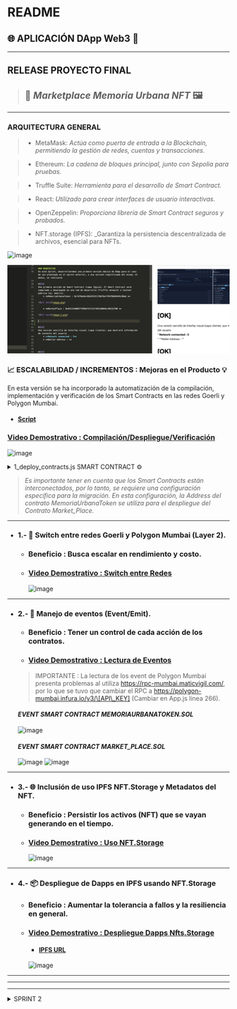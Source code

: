 # README

## 🌐 **APLICACIÓN DApp Web3** 🚀

***

## RELEASE PROYECTO FINAL

> ## 🌆 _Marketplace Memoria Urbana NFT_ 🖼️

***

### ARQUITECTURA GENERAL

> * MetaMask: _Actúa como puerta de entrada a la Blockchain, permitiendo la gestión de redes, cuentas y transacciones._

> * Ethereum: _La cadena de bloques principal, junto con Sepolia para pruebas._

> * Truffle Suite: _Herramienta para el desarrollo de Smart Contract._

> * React: _Utilizado para crear interfaces de usuario interactivas._

> * OpenZeppelin: _Proporciona librería de Smart Contract seguros y probados._

> * NFT.storage (IPFS): \_Garantiza la persistencia descentralizada de archivos, esencial para NFTs.

![image](https://github.com/jcontrerasd/Proyecto-MUTS/assets/27821228/4a34c4bc-b4c4-4fff-80ad-e7dfc92a8a04)

![alt text](image-2.png)

### 📈 ESCALABILIDAD / INCREMENTOS : Mejoras en el Producto 💡

En esta versión se ha incorporado la automatización de la compilación, implementación y verificación de los Smart Contracts en las redes Goerli y Polygon Mumbai.

* #### [Script](https://github.com/jcontrerasd/Proyecto-MUTS/raw/main/despliegue.sh/)

### [Video Demostrativo : Compilación/Despliegue/Verificación](https://github.com/jcontrerasd/Proyecto-MUTS/raw/main/0.-Compilaci%C3%B3n+Despliegue+Verificaci%C3%B3n\[Goerli+Polygon\_Mumbai].mp4)

![image](https://github.com/jcontrerasd/Proyecto-MUTS/assets/27821228/4f299d24-868c-4d9f-b3fc-74926d97eb7c)

<details>

<summary>1_deploy_contracts.js SMART CONTRACT ⚙️</summary>

```js
var MemoriaUrbanaToken = artifacts.require("./MemoriaUrbanaToken.sol");
var Market_Place = artifacts.require("./Market_Place.sol");

// El deploy debe ser anidado, dado que el contrato Marketplace requiere el contrato con el que
// estará vinculado

module.exports = function (deployer) {

  deployer.deploy(MemoriaUrbanaToken).then(function () {      
      return deployer.deploy(Market_Place, MemoriaUrbanaToken.address);
  });
};
```

</details>

> _Es importante tener en cuenta que los Smart Contracts están interconectados, por lo tanto, se requiere una configuración específica para la migración. En esta configuración, la Address del contrato MemoriaUrbanaToken se utiliza para el despliegue del Contrato Market\_Place._

***

* ### 1.- 🔄 Switch entre redes Goerli y Polygon Mumbai (Layer 2).
  * ### Beneficio : Busca escalar en rendimiento y costo.
  *   ### [Video Demostrativo : Switch entre Redes](https://github.com/jcontrerasd/Proyecto-MUTS/raw/main/1.-Switch\_entre\_redes\_Goerli\_y\_Polygon\_Mumbai\_\(Layer\_2\).mp4)

      ![image](https://github.com/jcontrerasd/Proyecto-MUTS/assets/27821228/af1c0eed-ebe8-4d62-bb4d-36ec1bb949b0)

***

*   ### 2.- 📢 Manejo de eventos (Event/Emit).

    * ### Beneficio : Tener un control de cada acción de los contratos.
    * ### [Video Demostrativo : Lectura de Eventos](https://github.com/jcontrerasd/Proyecto-MUTS/raw/main/2.-Manejo\_de\_eventos\(Event\_Emit\).mp4)

    > IMPORTANTE : La lectura de los event de Polygon Mumbai presenta problemas al utiliza https://rpc-mumbai.maticvigil.com/, por lo que se tuvo que cambiar el RPC a https://polygon-mumbai.infura.io/v3/\[API\_KEY] (Cambiar en App.js linea 266).

    #### _EVENT SMART CONTRACT MEMORIAURBANATOKEN.SOL_

    ![image](https://github.com/jcontrerasd/Proyecto-MUTS/assets/27821228/a6be5e86-8adf-4608-846a-86528c05d775)

    #### _EVENT SMART CONTRACT MARKET\_PLACE.SOL_

    ![image](https://github.com/jcontrerasd/Proyecto-MUTS/assets/27821228/edba78d1-c4e9-4327-866c-c0c386e010c7) ![image](https://github.com/jcontrerasd/Proyecto-MUTS/assets/27821228/a19e89fb-02b4-4788-8b6a-3782396cb128)

***

* ### 3.- 🌐 Inclusión de uso IPFS NFT.Storage y Metadatos del NFT.
  * ### Beneficio : Persistir los activos (NFT) que se vayan generando en el tiempo.
  *   ### [Video Demostrativo : Uso NFT.Storage](https://github.com/jcontrerasd/Proyecto-MUTS/raw/main/3.-Inclusi%C3%B3n\_de\_uso\_IPFS\_NFT.Storage\_y\_Metadatos\_del\_NFT.mp4)

      ![image](https://github.com/jcontrerasd/Proyecto-MUTS/assets/27821228/6227242b-36ab-4e54-9fac-aa1fa64cb275)

***

* ### 4.- 📦 Despliegue de Dapps en IPFS usando NFT.Storage
  * ### Beneficio : Aumentar la tolerancia a fallos y la resiliencia en general.
  *   ### [Video Demostrativo : Despliegue Dapps Nfts.Storage](https://github.com/jcontrerasd/Proyecto-MUTS/raw/main/4.-Despliegue\_de\_Dapps\_en\_IPFS\_usando\_NFT.Storage.mp4)

      * #### [IPFS URL](https://bafybeid45lnfoihkit7igqlm2tv456y53ozytnfpp6spgtvgikhax56wjq.ipfs.nftstorage.link/)

      ![image](https://github.com/jcontrerasd/Proyecto-MUTS/assets/27821228/5b894d90-8ef9-4f06-ace0-38d1b67ff54b)

***

***

***

<details>

<summary>SPRINT 2</summary>

***

## SPRINT 2

## 🌆 _Marketplace Memoria Urbana NFT_ 🖼️

***

En este Sprint, desarrollaremos una primera versión básica de DApp para el caso de uso planteado en el sprint anterior, o una versión simplificada del mismo. Al menos, se realizará:

Una primera versión de Smart Contract (capa lógica). El Smart Contract será compilado y desplegado en una red de desarrollo (Truffle network) o testnet pública (ej. Goerli).

### [Descargar un video con un Demo](https://github.com/jcontrerasd/Proyecto-MUTS/raw/main/Demo\_Proyecto\_MUT.mp4)

Una versión sencilla de Interfaz visual (capa cliente), que mostrará información de contexto del usuario

* **Network connected : 5**
* **Wallet Address : 0x043D27C4e210b8DCd4F324Bff24bbCf89fc9C946**

![image](https://github.com/jcontrerasd/Proyecto-MUTS/assets/27821228/a4a65ac5-2919-4103-8f2d-4753abe9de65)

####

Contendrá un botón para obtener información del Smart Contract

![image](https://github.com/jcontrerasd/Proyecto-MUTS/assets/27821228/0578d2bb-cc30-4d76-82df-317aec2ba593)

####

Otro botón para realizar una escritura en el Smart Contract.

![image](https://github.com/jcontrerasd/Proyecto-MUTS/assets/27821228/cf71d218-ecc7-4579-b526-25253be3986d)

####

Configuración de proveedor Web3 (capa de conexión) a través de MetaMask, que permitirá la comunicación de la interfaz visual con el Smart Contract / red seleccionada.

![image](https://github.com/jcontrerasd/Proyecto-MUTS/assets/27821228/e08a1b3f-a890-4c24-b031-1b2140fcdeb1)

###

###

### ¿Cuál es la finalidad / propósito de la DApp?

Crear un Marketplace en una arquitectura Dapp que permita administrar NFTs con un enfoque especifico: Memorias Urbanas Token (MUT) será una colección de NFTs que retrata la historia de ciudades a lo largo del tiempo. Estos NFTs serán creaciones únicas que representan momentos específicos de la evolución urbana. Creados por artistas y públicos en general, los MUT deberán fusionar arte y patrimonio cultural.

### Casos de Uso

* **Colección de Arte Urbano :** _Un coleccionista apasionado por la historia de las ciudades adquiere varios Memorias Urbanas Tokens (MUT) que representan momentos icónicos de diferentes urbes a lo largo del tiempo. Estos NFTs incluyen imágenes de antiguos edificios, calles, y cambios arquitectónicos a lo largo de los años. A medida que expande su colección, el coleccionista se sumerge en la narrativa visual de la evolución urbana, apreciando la fusión de arte y patrimonio cultural._
* **Exposición Digital :** _Un museo de arte urbano organiza una exposición digital titulada "Memorias Urbanas: Ciudades en Transformación". Utilizan MUT para mostrar cómo las ciudades han cambiado con el tiempo a través de obras de artistas locales e internacionales. Los visitantes pueden explorar estas representaciones visuales de la historia urbana a través de NFTs en una plataforma en línea. La exposición ofrece una experiencia inmersiva que resalta la importancia de preservar y apreciar el patrimonio urbano. Los MUT se convierten en una forma única de conectar a las personas con el pasado de las ciudades y su diversidad artística._

###

###

### ¿Qué variables y funciones contiene el Smart Contract?

#### Se crean dos contratos

#### 1.- MemoriaUrbanToken (Address [0x7d7BedAc49A2D22E178bF8e1f99fB604949c98aA](https://goerli.etherscan.io/address/0x7d7BedAc49A2D22E178bF8e1f99fB604949c98aA))

El contrato crea un token ERC721 llamado MemT (MUT). El contrato puede ser utilizado para crear nuevos tokens, aprobar la custodia del NFT a un contrato que permita custodiar el NFT y comercializarlo.

#### Read Contract

**1.balanceOf :** Devuelve la cantidad de un token que posee una dirección.

**2.getApproved :** Devuelve la dirección que está autorizada para transferir un token en nombre de otra dirección.

**3.isApprovedForAll :** Devuelve si una dirección está autorizada para transferir todos los tokens en nombre de otra dirección.

**4.name :** Devuelve el nombre del token.

**5.ownerOf :** Devuelve la dirección del propietario de un token.

**6.supportsInterface :** Devuelve si un contrato implementa una interfaz.

**7.symbol :** Devuelve el símbolo del token.

**8.tokenURI :** Devuelve la URI del token.

#### Write Contract

**1.approve :** Autoriza a una dirección para transferir un token en nombre de otra dirección.

**2.approveToMarketplace :** Autoriza a un mercado para transferir un token en nombre de un usuario.

**3.awardItem :** Crea un nuevo token y lo asigna a una dirección especificada.

**4.safeTransferFrom :** Transfiere un token de una dirección a otra de forma segura, verificando que la transferencia es válida y que el receptor tiene suficiente saldo.

**5.safeTransferFrom :** Transfiere un token de una dirección a otra de forma segura, verificando que la transferencia es válida y que el receptor tiene suficiente saldo.

**6.setApprovalForAll :** Autoriza a una dirección para transferir todos los tokens en nombre de otra dirección.

**7.transferFrom :** Transfiere un token de una dirección a otra

#### IMPORTANTE

**4.safeTransferFrom() (ERC721) :** Transfiere un token de una dirección a otra. No verifica que el receptor tenga suficiente saldo. **5.safeTransferFrom() (OpenZeppelin) :** Transfiere un token de una dirección a otra de forma segura. Verifica que el receptor tenga suficiente saldo y que el remitente esté autorizado para transferir el token. **safeTransferFrom() (MemoriaUrbanToken) :** Transfiere un token de una dirección a otra de forrma segura. Verifica que el remitente sea el propietario del token y que el destinatario sea el mercado especificado.

#### 2.- MarketplaceContract (Address [0x65115A00977998aF3f11373931A004bc5BC52fBB](https://goerli.etherscan.io/address/0x65115A00977998aF3f11373931A004bc5BC52fBB))

Corresponde a un MarketPlace que permite a los usuarios comprar y vender tokens ERC721. En resumen permite comprar y vender tokens ERC721.

#### Read Contract

**1.\_itemsForSale :** Variable de estado que cuenta el número de NFTs en venta.

\*\*2.balanceOf : \*\* Devuelve la cantidad de un token que posee una dirección.

\*\*3.balanceOfBatch :\*\*Devuelve la cantidad de un token que poseen varias direcciones.

**4.getPrice :** Devuelve el precio de un NFT en wei.

**5.isApprovedForAll :** Devuelve si una dirección está aprobada para transferir tokens en nombre de otra dirección.

**6.supportInterface :** Devuelve si un contrato implementa una interfaz ERC721.

**7.uri :** Devuelve la URI de un NFT.

#### Write Contract

**1.buyToken :** Compra un NFT ERC721 del mercado, pagando el precio especificado por el vendedor.

**2.onERC721Received :** Recibe un NFT ERC721 en el contrato, verificando que el remitente está autorizado para transferirlo.

**3.safeBatchTransferFrom :** Transfiere un lote de tokens ERC1155 de una dirección a otra de forma segura, verificando que la transferencia es válida y que el receptor tiene suficiente saldo.

**4.safeTransferFrom :** Transfiere un token ERC721 de una dirección a otra de forma segura, verificando que la transferencia es válida y que el receptor tiene suficiente saldo.

**5.setApprovalForAll :** Aprueba a una dirección para transferir todos los tokens ERC721 en nombre de otra dirección, otorgando permiso a un mercado para vender los tokens ERC721 de un usuario.

**6.setSale :** Pone un NFT ERC721 a la venta en el mercado, especificando el precio al que se quiere vender.

**7.unsetSale :** Elimina un NFT ERC721 de la venta en el mercado, permitiendo al propietario eliminarlo en cualquier momento.

###

###

#### DEPLOY DE CONTRATOS

```
truffle migrate --network ethereum_goerli_testnet
```

#### MemoriaUrbanaToken : 0x7d7BedAc49A2D22E178bF8e1f99fB604949c98aA

* El contrato crea un token ERC721 llamado MemT (MUT). El contrato puede ser utilizado para crear nuevos tokens, aprobar la custodia del NFT a un contrato que permita custodiar el NFT y comercializarlo.

#### MarketPlace : 0x65115A00977998aF3f11373931A004bc5BC52fBB

* Corresponde a un MarketPlace que permite a los usuarios comprar y vender tokens ERC721. En resumen permite comprar y vender tokens ERC721.

###

#### VERIFICACION DE CONTRATOS

truffle run verify **NOMBRE\_CONTRATO**@**ADDRESS\_CONTRATO** --network ethereum\_goerli\_testnet

```
truffle run verify  MemoriaUrbanaToken@0x7d7BedAc49A2D22E178bF8e1f99fB604949c98aA  --network ethereum_goerli_testnet
truffle run verify  MarketPlace@0x65115A00977998aF3f11373931A004bc5BC52fBB   --network ethereum_goerli_testnet

```

#### MemoriaUrbanaToken : 0x7d7BedAc49A2D22E178bF8e1f99fB604949c98aA

![image](https://github.com/jcontrerasd/Proyecto-MUTS/assets/27821228/c1a12900-a1b0-48d6-97c6-517b5d1f5e0c) ![image](https://github.com/jcontrerasd/Proyecto-MUTS/assets/27821228/defa8a87-06a6-443c-ad02-b03fd5f9981f)

#### MarketPlace : 0x65115A00977998aF3f11373931A004bc5BC52fBB

![image](https://github.com/jcontrerasd/Proyecto-MUTS/assets/27821228/bafe9db5-9e95-4a6c-9ad7-ca5d280eedb9) ![image](https://github.com/jcontrerasd/Proyecto-MUTS/assets/27821228/87e75649-5eab-4d48-834d-7299f33193e8)

####

####

### ¿Qué librería has implementado para la capa de conexión: Web3.js o Ethers.js? ¿Por qué?

Se utilizo Web3.js, dado que había experiencia en sprint anteriores sobre el uso de transformaciones, entendería que en manejos más complejos se usará una u otra, pero con investigación sobre el caso de uso.

\-----------------------BORRAR ----------------------- --- GOERLI --- truffle migrate --network ethereum\_goerli\_testnet

truffle run verify MemoriaUrbanaToken@0x8aB32B5C49B4c38079c6E8cA595a635421e7D473 --network ethereum\_goerli\_testnet truffle run verify Market\_Place@0x985e97161436791e97Bf629BC9598e43F13716aD --network ethereum\_goerli\_testnet

\--- POLYGON --- truffle migrate --network polygon\_mumbai\_testnet

truffle run verify MemoriaUrbanaToken@0x8Cf7C2057eF394CA2ceE7eb512d80B19d7a9BeBc --network polygon\_mumbai\_testnet truffle run verify Market\_Place@0xEeC6fBDAAd0f3Bd17Ad14D4aE5F9c68b108aF92d --network polygon\_mumbai\_testnet

\--- NFT.STORAGE -- npm run build

truffle migrate --network ethereum\_goerli\_testnet

truffle run verify MemoriaUrbanaToken@ADDRESS\_MemoriaUrbanaToken\_goerli --network ethereum\_goerli\_testnet truffle run verify Market\_Place@ADDRESS\_Market\_Place\_goerli --network ethereum\_goerli\_testnet

\--- POLYGON --- truffle migrate --network polygon\_mumbai\_testnet

truffle run verify MemoriaUrbanaToken@ADDRESS\_MemoriaUrbanaToken\_mumbai --network polygon\_mumbai\_testnet truffle run verify MemoriaUrbanaToken@ADDRESS\_MemoriaUrbanaToken\_mumbai --network polygon\_mumbai\_testnet

Donde las ADDRESS\* son las Address entregadas por el proceso "truffle migrate" tanto para goerli como para mumbai respectivamente

</details>

